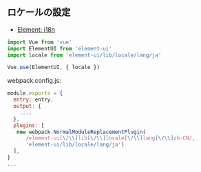 ## ロケールの設定

- [Element: i18n](http://element.eleme.io/#/en-US/component/i18n)


~~~js
import Vue from 'vue'
import ElementUI from 'element-ui'
import locale from 'element-ui/lib/locale/lang/ja'

Vue.use(ElementUI, { locale })
~~~


webpack.config.js:

~~~js
module.exports = {
  entry: entry,
  output: {
    ....
  },
  plugins: [
   new webpack.NormalModuleReplacementPlugin(
      /element-ui[\/\\]lib[\/\\]locale[\/\\]lang[\/\\]zh-CN/,
      'element-ui/lib/locale/lang/ja')
  ],
}
...
~~~
